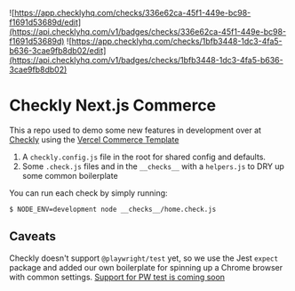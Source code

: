 ![https://app.checklyhq.com/checks/336e62ca-45f1-449e-bc98-f1691d53689d/edit](https://api.checklyhq.com/v1/badges/checks/336e62ca-45f1-449e-bc98-f1691d53689d) ![https://app.checklyhq.com/checks/1bfb3448-1dc3-4fa5-b636-3cae9fb8db02/edit](https://api.checklyhq.com/v1/badges/checks/1bfb3448-1dc3-4fa5-b636-3cae9fb8db02)

# Checkly Next.js Commerce

This a repo used to demo some new features in development over at [Checkly](https://checklyhq.com) using the [Vercel Commerce Template](https://nextjs.org/commerce)

1. A `checkly.config.js` file in the root for shared config and defaults.
2. Some `.check.js` files and in the `__checks__` with a `helpers.js` to DRY up some common boilerplate

You can run each check by simply running:

```shell
$ NODE_ENV=development node __checks__/home.check.js
```

## Caveats

Checkly doesn't support `@playwright/test` yet, so we use the Jest `expect` package and added our own boilerplate for spinning up a Chrome browser with common settings.
[Support for PW test is coming soon](https://github.com/checkly/public-roadmap/issues/167)

